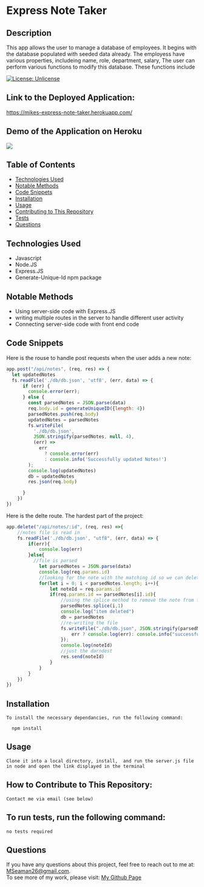 # Express Note Taker
  ## Description

   This app allows the user to manage a database of employees.  It begins with the database populated with seeded data already.  The employess have various properties, includeing name, role, department, salary, The user can perform various functions to modify this database. These functions include

  [![License: Unlicense](https://img.shields.io/badge/license-Unlicense-blue.svg)](http://unlicense.org/)

  ##  Link to the Deployed Application:
  https://mikes-express-note-taker.herokuapp.com/

  ## Demo of the Application on Heroku
   <img src="Assets/Note Taker.gif">

  ## Table of Contents

 
  * [Technologies Used](#technologies-used)
  * [Notable Methods](#notable-methods)
  * [Code Snippets](#code-snippets)
  * [Installation](#installation)<br />
  * [Usage](#usage)<br />
  * [Contributing to This Repository](#how-to-contribute-to-this-repository)<br />
  * [Tests](#to-run-tests-run-the-following-command)<br />
  * [Questions](#questions)<br />

  ## Technologies Used
  - Javascript
  - Node.JS
  - Express.JS
  - Generate-Unique-Id npm package

  ## Notable Methods
  - Using server-side code with Express.JS
  - writing multiple routes in the server to handle different user activity
  - Connecting server-side code with front end code

  ## Code Snippets
  Here is the rouse to handle post requests when the user adds a new note:
  ```javascript
app.post("/api/notes", (req, res) => {
    let updatedNotes
    fs.readFile('./db/db.json', 'utf8', (err, data) => {
        if (err) {
          console.error(err);
        } else {
          const parsedNotes = JSON.parse(data)
          req.body.id = generateUniqueID({length: 4})
          parsedNotes.push(req.body)
          updatedNotes = parsedNotes
          fs.writeFile(
            './db/db.json',
            JSON.stringify(parsedNotes, null, 4),
            (err) =>
              err
                ? console.error(err)
                : console.info('Successfully updated Notes!')
          );
          console.log(updatedNotes)
          db = updatedNotes
          res.json(req.body)

        }
      }) 
})

```
Here is the delte route.  The hardest part of the project:
```javascript
app.delete("/api/notes/:id", (req, res) =>{
    //notes file is read in
    fs.readFile('./db/db.json', "utf8", (err, data) => {
        if(err){
            console.log(err)
        }else{
          //file is parsed
            let parsedNotes = JSON.parse(data)
            console.log(req.params.id)
            //looking for the note with the matching id so we can delete the right one
            for(let i = 0; i < parsedNotes.length; i++){
                let noteId = req.params.id
                if(req.params.id == parsedNotes[i].id){
                    //using the splice method to remove the note from the array
                    parsedNotes.splice(i,1)
                    console.log("item deleted")
                    db = parsedNotes
                    //re-writing the file
                    fs.writeFile("./db/db.json", JSON.stringify(parsedNotes, null, 4), (err) =>{
                        err ? console.log(err): console.info("successfully updated Notes!")
                    });
                    console.log(noteId)
                    //just the darndest
                    res.send(noteId)
                }
            }        
        }          
    })    
})
```
 ## Installation

    To install the necessary dependancies, run the following command:

      npm install

  ## Usage

    Clone it into a local directory, install,  and run the server.js file in node and open the link displayed in the terminal
    
  ## How to Contribute to This Repository:

    Contact me via email (see below)
    
  ## To run tests, run the following command:

    no tests required

    
  ## Questions
  If you have any questions about this project, feel free to reach out to me at:
  <a href="MSeaman26@gmail.com">MSeaman26@gmail.com</a>.  
  To see more of my work, please visit:
  <a href="https://github.com/MSeaman26">My Github Page</a>



